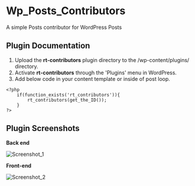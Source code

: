 # Wp_Posts_Contributors
A simple Posts contributor for WordPress Posts

## Plugin Documentation
1. Upload the **rt-contributors** plugin directory to the /wp-content/plugins/ directory.
2. Activate **rt-contributors** through the 'Plugins' menu in WordPress.
3. Add below code in your content template or inside of post loop.

```
<?php 
	if(function_exists('rt_contributors')){
		rt_contributors(get_the_ID());
	}
?>
 ```
## Plugin Screenshots

**Back end**

![Screenshot_1](https://user-images.githubusercontent.com/6370697/61773626-f1c14700-ae16-11e9-85f0-f2c6624a4863.png)


**Front-end** 

![Screenshot_2](https://user-images.githubusercontent.com/6370697/61777204-61870000-ae1e-11e9-96a1-1f5779c5b273.png)

